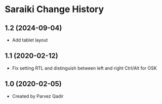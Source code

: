 Saraiki Change History
====================

1.2 (2024-09-04)
----------------
* Add tablet layout

1.1 (2020-02-12)
----------------
* Fix setting RTL and distinguish between left and right Ctrl/Alt for OSK

1.0 (2020-02-05)
----------------
* Created by Parvez Qadir
